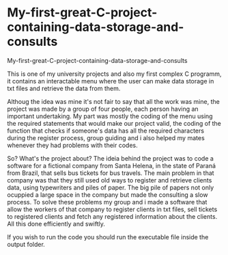 # My-first-great-C-project-containing-data-storage-and-consults
My-first-great-C-project-containing-data-storage-and-consults

This is one of my university projects and also my first complex C programm, it contains an interactable menu where the user can make data storage in txt files and retrieve the data from them.

Althoug the idea was mine it's not fair to say that all the work was mine, the project was made by a group of four people, each person having an important undertaking. My part was mostly the coding of the menu using the required statements that would make our project valid, the coding of the function that checks if someone's data has all the required characters during the register process, group guiding and i also helped my mates whenever they had problems with their codes.

So? What's the project about? The ideia behind the project was to code a software for a fictional company from Santa Helena, in the state of Paraná from Brazil, that sells bus tickets for bus travels. The main problem in that company was that they still used old ways to register and retrieve clients data, using typewriters and piles of paper. The big pile of papers not only ocuppied a large space in the company but made the consulting a slow process. To solve these problems my group and i made a software that allow the workers of that company to register clients in txt files, sell tickets to registered clients and fetch any registered information about the clients. All this done efficiently and swiftly.

If you wish to run the code you should run the executable file inside the output folder.
